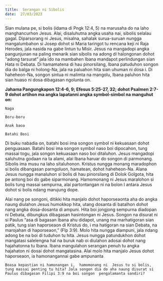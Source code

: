 ```yaml
---
title:  Serangan ni Sibolis
date:  27/03/2023
---
```


Sian mulana pe, si bolis (idama di Pngk 12:4, 5)  na  marusaha  do na  laho manghancurhon Jesus. Alai, disaluhutna angka usaha nai, sibolis selalau gagal. Diparsorang ni Jesus, misalna, sahalak surua-suruan  nungga  mangalumbahon si Josep dohot si Maria taringot tu rencana keji ni Raja Herodes, jala nasida na gabe  lintun tu Misir. Jesus na mangadopi  angka pangunjunan na paling  menarik sian sibolis  na adong di halongonan dohot “adong  tarsurat” jala ido na mambahen Ibana mandapot perlindungan sian  Hata ni Debata. Di hamamatena  di hau pinorsilang, Ibana patuduhon songon dia do balga ni holong-Na, jala  na paluahon hita sian uhuman ni dosa i. Di haheheon-Na, songon sintua ni malimta na mangolu, Ibana paluhon hita sian huaso ni dosa dibagasan ngolunta on.

**Jahama Pangungkapon 12:4-6, 9; Efesus 5:25-27, 32; dohot  Psalmen 2:7-9 dohot  artihon ma angka lapatanni angka symbol-simbol  na manguhut  on:**

`Naga`

`Boru-boru`

`Anak baoa`

`Batahi Bosi`

Di buku nabadia on, batahi bosi ima songon symbol ni kekuasaan dohot penguasaan. Batahi bosi  ima songon symbol  naso boi dipocahon, tung massai togu, jala songon kekuasaan  naso boi ditaluhon. Jesus mangadopi saluhutna godaan na ta alami, alai Ibana haruar do songon di parmonang. Sibolis ima musu na laho sitaluhonon. Kristus nungga monang  maradophon si bolis dibangasan  parngoluon, hamatean, dohot haheheon-Na. Alana Jesus  nungga  manaluhon si bolis di hau pinorsilang di Dolok Golgota, hita pe antong  boi do gabe siparmonang. Hamomonang ni Jesus  maralohon si bolis tung  massai sempurna, alai partontangan ni na bolon I antara Jesus dohot si bolis ndang  marujung dope.

Alai nang  pe songoni, ditikki  hita manjalo dohot haporseaonta aha do angka naung diulahon Jesus humokkop hita, utang dosanta di batalhon dohot  nang  angka dosa-dosanta di ampuni. Hita boi jongjong sempurna diadopan ni Debata, dibungkus dibagasan  hasintongan ni Jesus. Songon na disurat ni si Paulus “asa di bagasan Ibana ahu didapot, unang ma marhatigoran sian patik, tung sian haporseaon di Kristus do, i ma hatigoran na sian Debata, na marojahan di haporseaon,” (Flp 3:9). Molo hita nungga diampuni, jala ndang  adong  be na boi di tuduhon tu hita. Jesus  nungga patundukhon dohot  mangatasi salelengna hal na buruk nab oi diulahon adosai dohot nang hajahatonna tu Ibana. Ibana mangulahon  serangan penuh tu angka hajahaton ni dosai dohot mangatasina.  Alai molo hita manjalo Jesus dohot haporseaon, ia hamonangannai gabe ampunanta

`Boasa kepastian ni hamonangan i,  hamomonang ni  Jesus tu si bolis, tung massai penting tu hita? Jala songon dia do aha naung disurat si Paulus dibagasan Filipi 3:9 na boi songon  pengalamanta sandiri?`